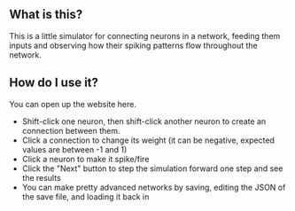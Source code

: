 ## What is this?

This is a little simulator for connecting neurons in a network, feeding them inputs and observing how their spiking patterns flow throughout the network.


## How do I use it? 

You can open up the website here.

- Shift-click one neuron, then shift-click another neuron to create an connection between them.
- Click a connection to change its weight (it can be negative, expected values are between -1 and 1)
- Click a neuron to make it spike/fire
- Click the "Next" button to step the simulation forward one step and see the results
- You can make pretty advanced networks by saving, editing the JSON of the save file, and loading it back in
